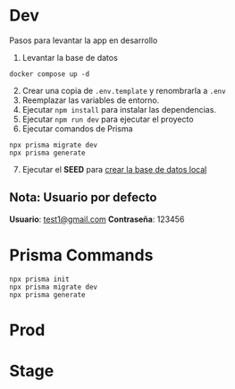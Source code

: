# Dev

Pasos para levantar la app en desarrollo

1. Levantar la base de datos

```
docker compose up -d
```

2. Crear una copia de `.env.template` y renombrarla a `.env`
3. Reemplazar las variables de entorno.
4. Ejecutar `npm install` para instalar las dependencias.
5. Ejecutar `npm run dev` para ejecutar el proyecto
6. Ejecutar comandos de Prisma

```
npx prisma migrate dev
npx prisma generate
```

7. Ejecutar el **SEED** para [crear la base de datos local](http://localhost:3000/api/seed)

## Nota: Usuario por defecto

**Usuario**: test1@gmail.com
**Contraseña**: 123456

# Prisma Commands

```
npx prisma init
npx prisma migrate dev
npx prisma generate
```

# Prod

# Stage
